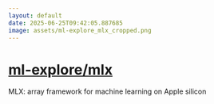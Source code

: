 ```yaml
---
layout: default
date: 2025-06-25T09:42:05.887685
image: assets/ml-explore_mlx_cropped.png
---
```


# [ml-explore/mlx](https://github.com/ml-explore/mlx)

MLX: array framework for machine learning on Apple silicon
